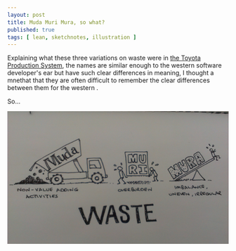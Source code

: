 ```yaml
---
layout: post
title: Muda Muri Mura, so what?
published: true
tags: [ lean, sketchnotes, illustration ]
---
```


Explaining what these three variations on waste were in [the Toyota Production System](http://en.wikipedia.org/wiki/Toyota_Production_System), 
the names are similar enough to the western software developer's ear but have 
such clear differences in meaning, I thought a mnethat that they are often difficult to remember the 
clear differences between them for the western .

So...

![sketchnote](/img/posts/muda-muri-mura-so-what/muda-muri-mura-so-what-lofi.png)

